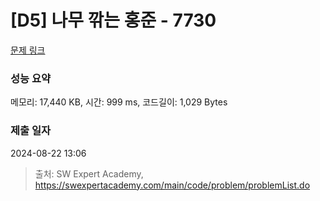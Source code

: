 # [D5] 나무 깎는 홍준 - 7730 

[문제 링크](https://swexpertacademy.com/main/code/problem/problemDetail.do?contestProbId=AWq43PI6L64DFARG) 

### 성능 요약

메모리: 17,440 KB, 시간: 999 ms, 코드길이: 1,029 Bytes

### 제출 일자

2024-08-22 13:06



> 출처: SW Expert Academy, https://swexpertacademy.com/main/code/problem/problemList.do